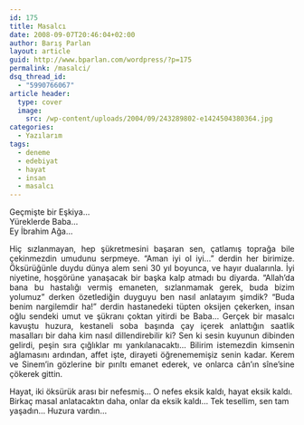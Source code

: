```yaml
---
id: 175
title: Masalcı
date: 2008-09-07T20:46:04+02:00
author: Barış Parlan
layout: article
guid: http://www.bparlan.com/wordpress/?p=175
permalink: /masalci/
dsq_thread_id:
  - "5990766067"
article header:
  type: cover
  image:
    src: /wp-content/uploads/2004/09/243289802-e1424504380364.jpg
categories:
  - Yazılarım
tags:
  - deneme
  - edebiyat
  - hayat
  - insan
  - masalcı
---
```


Geçmişte bir Eşkiya&#8230;  
Yüreklerde Baba&#8230;  
Ey İbrahim Ağa&#8230;

<p style="text-align: justify;">
  Hiç sızlanmayan, hep şükretmesini başaran sen, çatlamış toprağa bile çekinmezdin umudunu serpmeye. &#8220;Aman iyi ol iyi&#8230;&#8221; derdin her birimize. Öksürüğünle duydu dünya alem seni 30 yıl boyunca, ve hayır dualarınla. İyi niyetine, hoşgörüne yanaşacak bir başka kalp atmadı bu diyarda. &#8220;Allah&#8217;da bana bu hastalığı vermiş emaneten, sızlanmamak gerek, buda bizim yolumuz&#8221; derken özetlediğin duyguyu ben nasıl anlatayım şimdik? &#8220;Buda benim nargilemdir ha!&#8221; derdin hastanedeki tüpten oksijen çekerken, insan oğlu sendeki umut ve şükranı çoktan yitirdi be Baba&#8230; Gerçek bir masalcı kavuştu huzura, kestaneli soba başında çay içerek anlattığın saatlik masalları bir daha kim nasıl dillendirebilir ki? Sen ki sesin kuyunun dibinden gelirdi, peşin sıra çığlıklar mı yankılanacaktı&#8230; Bilirim istemezdin kimsenin ağlamasını ardından, affet işte, dirayeti öğrenememişiz senin kadar. Kerem ve Sinem&#8217;in gözlerine bir pırıltı emanet ederek, ve onlarca cân&#8217;ın sîne&#8217;sine çökerek gittin.
</p>

Hayat, iki öksürük arası bir nefesmiş&#8230; O nefes eksik kaldı, hayat eksik kaldı. Birkaç masal anlatacaktın daha, onlar da eksik kaldı&#8230; Tek tesellim, sen tam yaşadın&#8230; Huzura vardın&#8230;
